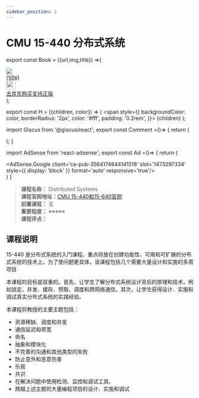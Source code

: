 ```yaml
---
sidebar_position: 2
---
```


# CMU 15-440 分布式系统

export const Book = ({url,img,title}) =>(
<div class="bookitem">
  <a href={url} target="_blank" class="book-content">
    <div class="book-img">
      <img src={img} />
    </div>
    <div class="book-detail">
      <div class="book-title">{title}</div>
      <div class="boook-desc">
        <img width="25" height="25" src="https://hackweek-1251009918.cos.ap-shanghai.myqcloud.com/hackway/cs/jd.svg" />
        <div class="book-jd">去京东购买支持正版</div>
      </div>
    </div>
  </a>
  </div> 
);

export const H = ({children, color}) => (
  <span
    style={{
      backgroundColor: color,
      borderRadius: '2px',
      color: '#fff',
      padding: '0.2rem',
    }}>
    {children}
  </span>
);

import Giscus from '@giscus/react';
export const Comment =()=> {
  return (
   <div className="comments-container">
      <Giscus
        src="https://giscus.app/client.js"
        id="comments"
        repo="lidongyx/hackwaydoc"
        repoId="R_kgDOHUMOyA"
        category="Announcements"
        categoryId="DIC_kwDOHUMOyM4CPCtD"
        mapping="title"
        reactionsEnabled="1"
        emitMetadata="0"
        inputPosition="top"
        theme="light"
        lang="zh-CN"
        crossorigin="anonymous"
      />
    </div>
  );
}

import AdSense from 'react-adsense';
export const Ad =()=> {
  return (
    <div className="ad-container">
      <AdSense.Google
        client='ca-pub-3564174644141518'
        slot='1473297334'
        style={{ display: 'block' }}
        format='auto'
        responsive='true'/>
    </div>
  )
}


>**课程名称：** Distributed Systems  
**课程官网地址：**[CMU 15-440和15-640官网](https://www.andrew.cmu.edu/course/15-440/)  
**前置课程：** 无  
**重要程度：** ※※※※※  
**课程评点：** 

## 课程说明
15-440 是分布式系统的入门课程。重点将放在创建功能性、可用和可扩展的分布式系统的技术上。为了使问题更具体，该课程包括几个需要大量设计和实施的多周项目

本课程的目标是双重的。首先，让学生了解分布式系统设计背后的原理和技术，例如锁定、并发、缓存、预取、调度和跨网络通信。其次，让学生获得设计、实施和调试真实分布式系统的实践经验。

本课程将教授的主要主题包括：

- 资源稀缺、调度和并发
- 通信延迟和带宽
- 命名
- 抽象和模块化
- 不完善的沟通和其他类型的失败
- 防止意外和恶意伤害
- 乐观
- 共识
- 在解决问题中使用检测、监控和调试工具。
- 跨越上述主题的大量编程项目的设计、实施和调试



<Comment></Comment>
